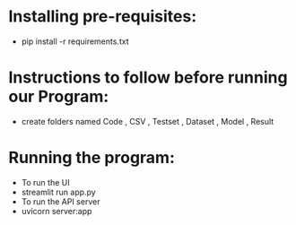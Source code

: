# Installing pre-requisites:
* pip install -r requirements.txt

# Instructions to follow before running our Program:
* create folders named Code , CSV , Testset , Dataset , Model , Result

# Running the program:
* To run the UI
 * streamlit run app.py
* To run the API server
 * uvicorn server:app
